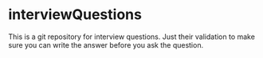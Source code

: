 interviewQuestions
==================

This is a git repository for interview questions.  Just their validation to make sure you can write the answer before you ask the question.

